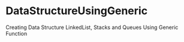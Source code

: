 # DataStructureUsingGeneric
 Creating Data Structure LinkedList, Stacks and Queues Using Generic Function
